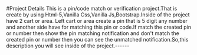 #Project Details
This is a pin/code match or verification project.That is create by using Html-5,Vanilla Css,Vanilla Js,Bootstrap.Inside of the project have 2 cart or area. Left cart or area create a pin that is 5 digit any number and another side have for matching this pin or code.If match the created pin or number then show the pin matching notification and don't match the created pin or number then you can see the unmatched notification.So,this description you will see inside of the project.------
